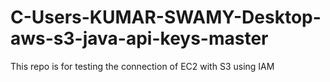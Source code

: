 # C-Users-KUMAR-SWAMY-Desktop-aws-s3-java-api-keys-master
This repo is for testing the connection of EC2 with S3 using IAM
